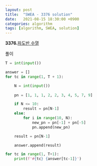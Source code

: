 ```yaml
---
layout: post
title:  "SWEA - 3376 solution"
date:   2021-08-15 18:30:00 +0900
categories: algorithm
tags: [algorithm, SWEA, solution]
---
```

**3376.**[파도반 수열](https://swexpertacademy.com/main/code/problem/problemDetail.do?contestProbId=AWD3Y27q3QIDFAUZ&categoryId=AWD3Y27q3QIDFAUZ&categoryType=CODE&problemTitle=3376&orderBy=FIRST_REG_DATETIME&selectCodeLang=ALL&select-1=&pageSize=10&pageIndex=1)

풀이

```python
T = int(input())

answer = []
for tc in range(1, T + 1):

    N = int(input())
    
    pn = [1, 1, 1, 2, 2, 3, 4, 5, 7, 9]

    if N <= 10:
        result = pn[N-1]
    else:
        for i in range(10, N):
            new_pn = pn[-1] + pn[-5]
            pn.append(new_pn)

    result = pn[N-1]

    answer.append(result)

for tc in range(1, T+1):
    print(f'#{tc} {answer[tc-1]}')
```

